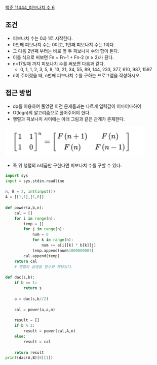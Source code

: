 
[백준 11444_피보나치 수 6](https://www.acmicpc.net/problem/11444)



## 조건

- 피보나치 수는 0과 1로 시작한다. 
- 0번째 피보나치 수는 0이고, 1번째 피보나치 수는 1이다. 
- 그 다음 2번째 부터는 바로 앞 두 피보나치 수의 합이 된다.
- 이를 식으로 써보면 Fn = Fn-1 + Fn-2 (n ≥ 2)가 된다.
- n=17일때 까지 피보나치 수를 써보면 다음과 같다.
	- 0, 1, 1, 2, 3, 5, 8, 13, 21, 34, 55, 89, 144, 233, 377, 610, 987, 1597
- n이 주어졌을 때, n번째 피보나치 수를 구하는 프로그램을 작성하시오.



## 접근 방법

- dp를 이용하여 풀었던 이전 문제들과는 다르게 입력값이 어마어마하여
- O(logn)의 알고리즘으로 풀어주어야 한다.
- 행렬과 피보나치 사이에는 아래 그림과 같은 관계가 존재한다.

![](Algorithm/baekjoon/assets/Pasted%20image%2020221221132104.png)

- 즉 위 행렬의 n제곱만 구한다면 피보나치 수를 구할 수 있다.


```python
import sys
input = sys.stdin.readline

n, B = 2, int(input())
A = [[1,1],[1,0]]

def power(a,b,n):
    cal = []
    for i in range(n):
        temp = []
        for j in range(n):
            num = 0
            for k in range(n):
                num += a[i][k] * b[k][j]
            temp.append(num%1000000007)
        cal.append(temp)
    return cal
    # 행렬의 곱셉을 함수화 해보았다.

def dac(s,b):
    if b == 1:
        return s
    
    a = dac(s,b//2)
    
    cal = power(a,a,n)
    
    result = []
    if b % 2:
        result = power(cal,A,n)
    else:
        result = cal
        
    return result
print(dac(A,B)[0][1])
```